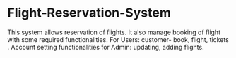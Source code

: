 # Flight-Reservation-System
This system allows reservation of flights. It also manage booking of flight with some required functionalities. For Users: customer- book, flight, tickets . Account setting functionalities for Admin: updating, adding flights.  
